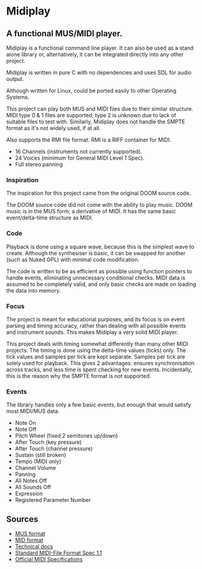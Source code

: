 # Midiplay

## A functional MUS/MIDI player.
Midiplay is a functional command line player. It can also be used as a stand alone library or, alternatively, it can be integrated directly into any other project.

Midiplay is written in pure C with no dependencies and uses SDL for audio output.

Although written for Linux, could be ported easily to other Operating Systems.

This project can play both MUS and MIDI files due to their similar structure. MIDI type 0 & 1 files are supported; type 2 is unknown due to lack of suitable files to test with. Similarly, Midiplay does not handle the SMPTE format as it's not widely used, if at all.

Also supports the RMI file format. RMI is a RIFF container for MIDI.

- 16 Channels (instruments not currently supported).
- 24 Voices (minimum for General MIDI Level 1 Spec).
- Full stereo panning

### Inspiration
The inspiration for this project came from the original DOOM source code.

The DOOM source code did not come with the ability to play music. DOOM music is in the MUS form; a derivative of MIDI. It has the same basic event/delta-time structure as MIDI.

### Code
Playback is done using a square wave, because this is the simplest wave to create. Although the synthesiser is basic, it can be swapped for another (such as Nuked OPL) with minimal code modification.

The code is written to be as efficient as possible using function pointers to handle events, eliminating unnecessary conditional checks. MIDI data is assumed to be completely valid, and only basic checks are made on loading the data into memory.

### Focus
The project is meant for educational purposes, and its focus is on event parsing and timing accuracy, rather than dealing with all possible events and instrument sounds. This makes Midiplay a very solid MIDI player.

This project deals with timing somewhat differently than many other MIDI projects. The timing is done using the delta-time values (ticks) only. The tick values and samples per tick are kept separate. Samples per tick are solely used for playback. This gives 2 advantages: ensures synchronisation across tracks, and less time is spent checking for new events. Incidentally, this is the reason why the SMPTE format is not supported.

### Events
The library handles only a few basic events, but enough that would satisfy most MIDI/MUS data.
- Note On
- Note Off
- Pitch Wheel (fixed 2 semitones up/down)
- After Touch (key pressure)
- After Touch (channel pressure)
- Sustain (still broken)
- Tempo (MIDI only)
- Channel Volume
- Panning
- All Notes Off
- All Sounds Off
- Expression
- Registered Parameter Number

## Sources
- [MUS format](https://moddingwiki.shikadi.net/wiki/MUS_Format)
- [MID format](https://moddingwiki.shikadi.net/wiki/MID_Format)
- [Technical docs](http://midi.teragonaudio.com/)
- [Standard MIDI-File Format Spec 1.1](http://www.music.mcgill.ca/~ich/classes/mumt306/StandardMIDIfileformat.html)
- [Official MIDI Specifications](https://www.midi.org/specifications)

